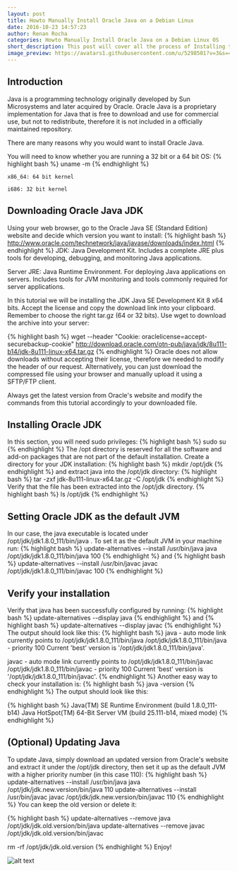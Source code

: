 ```yaml
---
layout: post
title: Howto Manually Install Oracle Java on a Debian Linux
date: 2016-10-23 14:57:23
author: Renan Rocha
categories: Howto Manually Install Oracle Java on a Debian Linux OS
short_description: This post will cover all the process of Installing the latest Java under Debian
image_preview: https://avatars1.githubusercontent.com/u/5298501?v=3&s=466
---
```


## Introduction

Java is a programming technology originally developed by Sun Microsystems and later acquired by Oracle. Oracle Java is a proprietary implementation for Java that is free to download and use for commercial use, but not to redistribute, therefore it is not included in a officially maintained repository.

There are many reasons why you would want to install Oracle Java.

You will need to know whether you are running a 32 bit or a 64 bit OS:
{% highlight bash %}
uname -m
{% endhighlight %}


    x86_64: 64 bit kernel

    i686: 32 bit kernel

## Downloading Oracle Java JDK

Using your web browser, go to the Oracle Java SE (Standard Edition) website and decide which version you want to install:
{% highlight bash %}
http://www.oracle.com/technetwork/java/javase/downloads/index.html
{% endhighlight %}
JDK: Java Development Kit. Includes a complete JRE plus tools for developing, debugging, and monitoring Java applications.

Server JRE: Java Runtime Environment. For deploying Java applications on servers. Includes tools for JVM monitoring and tools commonly required for server applications.

In this tutorial we will be installing the JDK Java SE Development Kit 8 x64 bits. Accept the license and copy the download link into your clipboard. Remember to choose the right tar.gz (64 or 32 bits). Use wget to download the archive into your server:


{% highlight bash %}
wget --header "Cookie: oraclelicense=accept-securebackup-cookie" http://download.oracle.com/otn-pub/java/jdk/8u111-b14/jdk-8u111-linux-x64.tar.gz
{% endhighlight %}
Oracle does not allow downloads without accepting their license, therefore we needed to modify the header of our request. Alternatively, you can just download the compressed file using your browser and manually upload it using a SFTP/FTP client.

Always get the latest version from Oracle's website and modify the commands from this tutorial accordingly to your downloaded file.

## Installing Oracle JDK
In this section, you will need sudo privileges:
{% highlight bash %}
sudo su
{% endhighlight %}
The /opt directory is reserved for all the software and add-on packages that are not part of the default installation. Create a directory for your JDK installation:
{% highlight bash %}
 mkdir /opt/jdk
{% endhighlight %}
and extract java into the /opt/jdk directory:
{% highlight bash %}
tar -zxf jdk-8u111-linux-x64.tar.gz -C /opt/jdk
{% endhighlight %}
Verify that the file has been extracted into the /opt/jdk directory.
{% highlight bash %}
 ls /opt/jdk
{% endhighlight %}
## Setting Oracle JDK as the default JVM
In our case, the java executable is located under /opt/jdk/jdk1.8.0_111/bin/java . To set it as the default JVM in your machine run:
{% highlight bash %}
update-alternatives --install /usr/bin/java java /opt/jdk/jdk1.8.0_111/bin/java 100
{% endhighlight %}
and
{% highlight bash %}
update-alternatives --install /usr/bin/javac javac /opt/jdk/jdk1.8.0_111/bin/javac 100
{% endhighlight %}
## Verify your installation
Verify that java has been successfully configured by running:
{% highlight bash %}
update-alternatives --display java
{% endhighlight %}
and
{% highlight bash %}
update-alternatives --display javac
{% endhighlight %}
The output should look like this:
{% highlight bash %}
java - auto mode
  link currently points to /opt/jdk/jdk1.8.0_111/bin/java
/opt/jdk/jdk1.8.0_111/bin/java - priority 100
Current 'best' version is '/opt/jdk/jdk1.8.0_111/bin/java'.

javac - auto mode
  link currently points to /opt/jdk/jdk1.8.0_111/bin/javac
/opt/jdk/jdk1.8.0_111/bin/javac - priority 100
Current 'best' version is '/opt/jdk/jdk1.8.0_111/bin/javac'.
{% endhighlight %}
Another easy way to check your installation is:
{% highlight bash %}
java -version
{% endhighlight %}
The output should look like this:

{% highlight bash %}
Java(TM) SE Runtime Environment (build 1.8.0_111-b14)
Java HotSpot(TM) 64-Bit Server VM (build 25.111-b14, mixed mode)
{% endhighlight %}
## (Optional) Updating Java
To update Java, simply download an updated version from Oracle's website and extract it under the /opt/jdk directory, then set it up as the default JVM with a higher priority number (in this case 110):
{% highlight bash %}
update-alternatives --install /usr/bin/java java /opt/jdk/jdk.new.version/bin/java 110
update-alternatives --install /usr/bin/javac javac /opt/jdk/jdk.new.version/bin/javac 110
{% endhighlight %}
You can keep the old version or delete it:

{% highlight bash %}
update-alternatives --remove java /opt/jdk/jdk.old.version/bin/java
update-alternatives --remove javac /opt/jdk/jdk.old.version/bin/javac

rm -rf /opt/jdk/jdk.old.version
{% endhighlight %}
Enjoy!

![alt text](http://i.imgur.com/iqLX7mC.gif "Impressive") 


